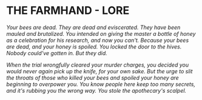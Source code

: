 # THE FARMHAND - LORE

*Your bees are dead. They are dead and eviscerated. They have been mauled and brutalized. You intended on giving the master a bottle of honey as a
celebration for his research, and now you can't. Because your bees are dead, and your honey is spoiled. You locked the door to the hives. Nobody could've gotten in.
But they did.*

*When the trial wrongfully cleared your murder charges, you decided you would never again pick up the knife, for your own sake. But the urge to slit the throats of those who killed your bees and spoiled your honey
are beginning to overpower you. You know people here keep too many secrets, and it's rubbing you the wrong way.
You stole the apothecary's scalpel.*
